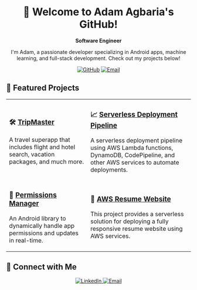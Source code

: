 <h1 align="center">👋 Welcome to Adam Agbaria's GitHub!</h1>

<p align="center">
  <b>Software Engineer</b>
</p>

<p align="center">
  I'm Adam, a passionate developer specializing in Android apps, machine learning, and full-stack development. Check out my projects below!
</p>

<div align="center">
  <a href="https://github.com/Adam-Agbaria"><img src="https://img.shields.io/badge/GitHub-Visit%20My%20Repositories-blue?style=for-the-badge&logo=github" alt="GitHub"></a>
  <a href="mailto:agbariaadam@yahoo.com"><img src="https://img.shields.io/badge/Contact-Email%20Me-red?style=for-the-badge&logo=gmail" alt="Email"></a>
</div>

<h2>🌟 Featured Projects</h2>

<table>
  <tr>
    <td>
      <h3>🛠️ <a href="https://github.com/Adam-Agbaria/Tripmaster" target="_blank">TripMaster</a></h3>
      <p>A travel superapp that includes flight and hotel search, vacation packages, and much more.</p>
    </td>
    <td>
      <h3>📈 <a href="https://github.com/Adam-Agbaria/aws-serverless-deployment-pipeline" target="_blank">Serverless Deployment Pipeline</a></h3>
      <p>A serverless deployment pipeline using AWS Lambda functions, DynamoDB, CodePipeline, and other AWS services to automate deployments.</p>
    </td>
  </tr>
  <tr>
    <td>
      <h3>📱 <a href="https://github.com/Adam-Agbaria/Permission-Manager-Library" target="_blank">Permissions Manager</a></h3>
      <p>An Android library to dynamically handle app permissions and updates in real-time.</p>
    </td>
        <td>
      <h3>📱 <a href="https://github.com/Adam-Agbaria/AWS-Website" target="_blank">AWS Resume Website</a></h3>
      <p>This project provides a serverless solution for deploying a fully responsive resume website using AWS services.</p>
    </td>
  </tr>
</table>

<h2>🔗 Connect with Me</h2>

<p align="center">
  <a href="https://linkedin.com/in/adam-agbaria-8a8310219" target="_blank">
    <img src="https://img.shields.io/badge/LinkedIn-Connect-blue?style=for-the-badge&logo=linkedin" alt="LinkedIn">
  </a>
  <a href="mailto:agbariaadam@yahoo.com" target="_blank">
    <img src="https://img.shields.io/badge/Email-Contact%20Me-red?style=for-the-badge&logo=gmail" alt="Email">
  </a>
</p>
